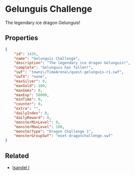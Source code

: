 # Gelunguis Challenge

The legendary ice dragon Gelunguis!

## Properties

```json
{
    "id": 1435,
    "name": "Gelunguis Challenge",
    "description": "The legendary ice dragon Gelunguis!",
    "complete": "Gelunguis has fallen!",
    "swf": "towns\/TimeArena\/quest-gelunguis-r1.swf",
    "swfX": "none",
    "maxSilver": 0,
    "maxGold": 100,
    "maxGems": 0,
    "maxExp": 50000,
    "minTime": 0,
    "counter": 0,
    "extra": "",
    "dailyIndex": 0,
    "dailyReward": 0,
    "monsterMinLevel": 0,
    "monsterMaxLevel": 100,
    "monsterType": "Dragon Challenge 1",
    "monsterGroupSwf": "mset-dragonchallenge.swf"
}
```

## Related

- [Isandel I](../items/17319-isandel-i.md)

